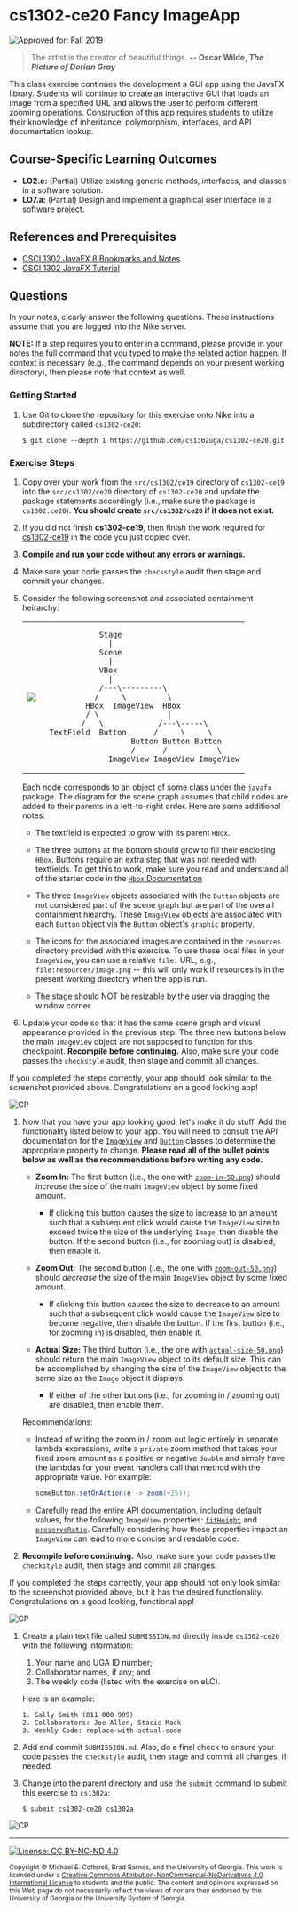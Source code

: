 # cs1302-ce20 Fancy ImageApp

![Approved for: Fall 2019](https://img.shields.io/badge/Approved%20for-Fall%202019-brightgreen)
<!--
![Approved for: Spring 2020](https://img.shields.io/badge/Approved%20for-Spring%202020-blue)
![Instruction: Online](https://img.shields.io/badge/Instruction-Online-important)
-->

> The artist is the creator of beautiful things.
> **-- Oscar Wilde, _The Picture of Dorian Gray_**

This class exercise continues the development a GUI app using the JavaFX library. Students
will continue to create an interactive GUI that loads an image from a specified URL and allows
the user to perform different zooming operations. Construction of this app requires students
to utilize their knowledge of inheritance, polymorphism, interfaces, and API documentation
lookup.

## Course-Specific Learning Outcomes

* **LO2.e:** (Partial) Utilize existing generic methods, interfaces, and classes in a software solution.
* **LO7.a:** (Partial) Design and implement a graphical user interface in a software project.

## References and Prerequisites

* [CSCI 1302 JavaFX 8 Bookmarks and Notes](http://cobweb.cs.uga.edu/~mec/cs1302/gui/)
* [CSCI 1302 JavaFX Tutorial](https://github.com/cs1302uga/cs1302-tutorials/blob/master/javafx/javafx.md)

## Questions

In your notes, clearly answer the following questions. These instructions assume that you are 
logged into the Nike server. 

**NOTE:** If a step requires you to enter in a command, please provide in your notes the full 
command that you typed to make the related action happen. If context is necessary (e.g., the 
command depends on your present working directory), then please note that context as well.

### Getting Started

1. Use Git to clone the repository for this exercise onto Nike into a subdirectory called `cs1302-ce20`:

   ```
   $ git clone --depth 1 https://github.com/cs1302uga/cs1302-ce20.git
   ```

### Exercise Steps

1. Copy over your work from the `src/cs1302/ce19` directory of `cs1302-ce19`
   into the `src/cs1302/ce20` directory of `cs1302-ce20` and update the package
   statements accordingly (i.e., make sure the package is `cs1302.ce20`). 
   **You should create `src/cs1302/ce20` if it does not exist.**
   
1. If you did not finish **cs1302-ce19**, then finish the work required for 
   [cs1302-ce19](https://github.com/cs1302uga/cs1302-ce19)
   in the code you just copied over. 
   
1. **Compile and run your code without any errors or warnings.**

1. Make sure your code passes the `checkstyle` audit then stage and commit your changes.
   
1. Consider the following screenshot and associated containment heirarchy:

   <table>
   <tr>
      <td><img src="http://cobweb.cs.uga.edu/~mec/cs1302/cs1302-ce20-screenshot.png"></td>
      <td><pre><code>            Stage
                 |
               Scene
                 |
               VBox
                 |
               /---\---------\
              /     \         \
            HBox  ImageView  HBox
            / \               |
           /   \            /---\-----\
    TextField  Button      /     \     \
                      Button Button Button
                      /      /           \
                 ImageView ImageView ImageView</code></pre></td>
   </tr>
   </table>
   
   Each node corresponds to an object of some class under the 
   [`javafx`](https://docs.oracle.com/javase/8/javafx/api/toc.htm)
   package. The diagram for the scene graph assumes that child nodes
   are added to their parents in a left-to-right order.
   Here are some additional notes:
   
   * The textfield is expected to grow with its parent `HBox`.
   
   * The three buttons at the bottom should grow to fill their enclosing `HBox`. Buttons require an
     extra step that was not needed with textfields. To get this to work, make sure you read and 
     understand all of the starter code in the 
     [`Hbox` Documentation](https://docs.oracle.com/javase/8/javafx/api/javafx/scene/layout/HBox.html)
   
   * The three `ImageView` objects associated with the `Button` objects are not considered
     part of the scene graph but are part of the overall containment hiearchy. These 
     `ImageView` objects are associated with each `Button` object via the `Button` object's
     `graphic` property. 

   * The icons for the associated images are contained in the `resources` directory 
     provided with this exercise. To use these local files in your `ImageView`, you
     can use a relative `file:` URL, e.g., `file:resources/image.png` -- this will only work
     if resources is in the present working directory when the app is run.
          
   * The stage should NOT be resizable by the user via dragging the window corner.
   
1. Update your code so that it has the same scene graph and visual
   appearance provided in the previous step. The three new buttons below the main `ImageView` 
   object are not supposed to function for this checkpoint. 
   **Recompile before continuing.**
   Also, make sure your code passes the `checkstyle` audit, then stage and commit all changes.

If you completed the steps correctly, your app should look similar to
the screenshot provided above. Congratulations on a good looking app!
   
![CP](https://img.shields.io/badge/Checkpoint-1-success?style=for-the-badge)

1. Now that you have your app looking good, let's make it do stuff. Add
   the functionality listed below to your app. You will
   need to consult the API documentation for the 
   [`ImageView`](https://docs.oracle.com/javase/8/javafx/api/javafx/scene/image/ImageView.html)
   and
   [`Button`](https://docs.oracle.com/javase/8/javafx/api/javafx/scene/control/Button.html)
   classes to determine the appropriate property to change.
   **Please read all of the bullet points below as well as the recommendations before writing any code.**

   * __Zoom In:__
     The first button (i.e., the one with [`zoom-in-50.png`](resources/zoom-in-50.png))
     should _increase_ the size of the main `ImageView` object by some fixed amount.
     
     * If clicking this button causes the size to increase to an amount such that a 
       subsequent click would cause the `ImageView` size to exceed twice the size of the 
       underlying `Image`, then disable the button. If the second button (i.e., for
       zooming out) is disabled, then enable it.

   * __Zoom Out:__
     The second button (i.e., the one with [`zoom-out-50.png`](resources/zoom-out-50.png))
     should _decrease_ the size of the main `ImageView` object by some fixed amount. 
     
     * If clicking this button causes the size to decrease to an amount such that a 
       subsequent click would cause the `ImageView` size to become negative, then 
       disable the button. If the first button (i.e., for
       zooming in) is disabled, then enable it.

   * __Actual Size:__
     The third button (i.e., the one with [`actual-size-50.png`](resources/actual-size-50.png))
     should return the main `ImageView` object to its default size. This can be accomplished by changing the size 
     of the `ImageView` object to the same size as the `Image` object it displays. 
     
     * If either of the other buttons (i.e., for zooming in / zooming out) are disabled, 
       then enable them.
     
   Recommendations:
   
   * Instead of writing the zoom in / zoom out logic entirely in separate lambda expressions,
     write a `private` zoom method that takes your fixed zoom amount as a positive or negative 
     `double` and simply have the lambdas for your event handlers call that method with the
     appropriate value. For example: 
     
     ```java
     someButton.setOnAction(e -> zoom(+25));
     ```
     
   * Carefully read the entire API documentation, including default values, for the following 
     `ImageView` properties:
     [`fitHeight`](https://docs.oracle.com/javase/8/javafx/api/javafx/scene/image/ImageView.html#fitHeightProperty)
     and
     [`preserveRatio`](https://docs.oracle.com/javase/8/javafx/api/javafx/scene/image/ImageView.html#preserveRatioProperty).
     Carefully considering how these properties impact an `ImageView` can lead to more concise
     and readable code.
   
1. **Recompile before continuing.**
   Also, make sure your code passes the `checkstyle` audit, then stage and commit all changes.
     
If you completed the steps correctly, your app should not only look 
similar to the screenshot provided above, but it has the desired
functionality. Congratulations on a good looking, functional app!
        
![CP](https://img.shields.io/badge/Checkpoint-2-success?style=for-the-badge)

1. Create a plain text file called `SUBMISSION.md` directly inside `cs1302-ce20`
   with the following information:

   1. Your name and UGA ID number;
   1. Collaborator names, if any; and
   1. The weekly code (listed with the exercise on eLC).
   
   Here is an example:
   
   ```
   1. Sally Smith (811-000-999)
   2. Collaborators: Joe Allen, Stacie Mack
   3. Weekly Code: replace-with-actual-code
   ```

1. Add and commit `SUBMISSION.md`. Also, do a final check to ensure your code 
   passes the `checkstyle` audit, then stage and commit all changes, if needed.

1. Change into the parent directory and use the `submit` command to submit this exercise to `cs1302a`:
   
   ```
   $ submit cs1302-ce20 cs1302a
   ```
   
![CP](https://img.shields.io/badge/Checkpoint-Submission-success?style=for-the-badge)

<hr/>

[![License: CC BY-NC-ND 4.0](https://img.shields.io/badge/License-CC%20BY--NC--ND%204.0-lightgrey.svg)](http://creativecommons.org/licenses/by-nc-nd/4.0/)

<small>
Copyright &copy; Michael E. Cotterell, Brad Barnes, and the University of Georgia.
This work is licensed under a <a rel="license" href="http://creativecommons.org/licenses/by-nc-nd/4.0/">Creative Commons Attribution-NonCommercial-NoDerivatives 4.0 International License</a> to students and the public.
The content and opinions expressed on this Web page do not necessarily reflect the views of nor are they endorsed by the University of Georgia or the University System of Georgia.
</small>
